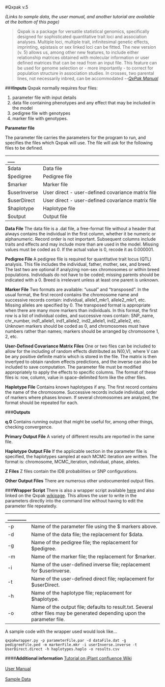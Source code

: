 #Qxpak v.5

*(Links to sample data, the user manual, and another tutorial are available at the bottom of this page)*


>Qxpak is a package for versatile statistical genomics, specifically designed for sophisticated quantitative trait loci and association analyses. Multiple loci, multiple trait, infinitesimal genetic effects, imprinting, epistasis or sex linked loci can be fitted. The new version (v. 5) allows us, among other new features, to include either relationship matrices obtained with molecular information or user defined matrices that can be read from an input file. This feature can be used for genome selection or - more importantly - to correct for population structure in association studies. In crosses, two parental lines, not necessarily inbred, can be accommodated --<cite>[QxPak Manual](http://nce.ads.uga.edu/~ignacy/numpub/blupf90/docs/qxpak.pdf)</cite>

###**Inputs**
Qxpak normally requires four files: 

1. parameter file with input details
2. data file containing phenotypes and any effect that may be included in the model
3. pedigree file with genotypes
4.  marker file with genotypes.



**Parameter file**

The parameter file carries the parameters for the program to run, and specifies the files which Qxpak will use. The file will ask for the following files to be defined. 

|      ___  |                |
|:----------|:-------------  |
| $data     | Data file      |
| $pedigree |  Pedigree file |
| $marker   |   Marker file  |
|$userInverse | User direct - user-defined covariance matrix file |
|$userDirect|User direct - user-defined covariance matrix file|
|$haplotype|Haplotype file|
|$output   |Output file |


**Data File**
The data file is a .dat file, a free-format file without a header that always contains the individual in the first column, whether it be numeric or alphanumeric. Record order is not important. Subsequent columns include traits and effects and may include more than are used in the model.
Missing values must be coded as 0. If the actual value is 0, recode it as 0.000001.

**Pedigree File**
A pedigree file is required for quantitative trait locus (QTL) analysis. This file includes the individual, father, mother, sex, and breed. The last two are optional if analyzing non-sex chromosomes or within breed populations. Individuals do not have to be coded; missing parents should be indicated with a 0. Breed is irrelevant unless at least one parent is unknown.

**Marker File**
Two formats are available: “usual” and “transposed”. In the usual format, the first record contains the chromosome name and successive records contain: individual, allele1_mkr1, allele2_mkr1, etc. Missing alleles are specified by 0.
The transposed format is appropriate when there are many more markers than individuals. In this format, the first row is a list of individual codes, and successive rows contain: SNP_name, chr_number, ind1_allele1, ind1_allele2, ind2_allele1, ind2_allele2, etc. Unknown markers should be coded as 0, and chromosomes must have numbers rather than names; markers should be arranged by chromosome 1, 2, etc.

**User-Defined Covariance Matrix Files**
One or two files can be included to allow for the including of random effects distributed as N(0,V), where V can be any positive definite matrix which is stored in the file. The matrix is then invertyed to obtain random effects predictions, and the inverse can also be included to save computation. The parameter file must be modified appropriately to apply the effects to specific columns.
The format of these files is: row, column, value in space-delimited form like the other files.

**Haplotype File**
Contains known haplotypes if any. The first record contains the name of the chromosome. Successive records include individual, order of markers where phases known. If several chromosomes are analyzed, the format should be repeated for each.

###**Outputs**

**q.0**
Contains running output that might be useful for, among other things, checking convergence.

**Primary Output File**
A variety of different results are reported in the same file.

**Haplotype Output File**
If the applicable section in the parameter file is specified, the haplotypes sampled at each MCMC iteration are written. The format is: chromosome, MCMC_iteration, individual, phase, alleles.

**Z Files**
Z files contain the IDB probabilities or SNP configurations.

**Other Output Files**
There are numerous other undocumented output files.

###**Wrapper Script**
There is also a wrapper script available [here](https://pods.iplantcollaborative.org/wiki/download/attachments/8406442/qxpakwrapper.py?version=1&modificationDate=1341604484000&api=v2) and also linked on the Qxpak [wikipage](https://pods.iplantcollaborative.org/wiki/display/DEapps/Qxpak).
This allows the user to write in the parameters directly into the command line without having to edit the parameter file repeatedly. 

|      ________  |                |
|:---------------|:-------------  |
| -p|Name of the parameter file using the $ markers above.|
| -d|Name of the data file; the replacement for $data.|
| -g|Name of the pedigree file; the replacement for $pedigree.|
|-m|Name of the marker file; the replacement for $marker.
|-i|Name of the user-defined inverse file; replacement for $userInverse.|
|-t| Name of the user-defined direct file; replacement for $userDirect.|
|-h |Name of the haplotype file; replacement for $haplotype.
|-o|Name of the output file; defaults to result.txt. Several other files may be generated depending upon the parameter file.|

A sample code with the wrapper used would look like… 
 

    qxpakwrapper.py -p parameterFile.par -d dataFile.dat -g pedigreeFile.ped -m markerFile.mkr -i userInverse.inverse -t UserDirect.direct -h haplotypes.haplo -o results.csv

####**Additional information** 
[Tutorial on iPlant confluence Wiki](https://pods.iplantcollaborative.org/wiki/display/DEapps/Qxpak)<br></br>
[User Manual](http://nce.ads.uga.edu/~ignacy/numpub/blupf90/docs/qxpak.pdf)<br></br>
[Sample Data](http://mirrors.iplantcollaborative.org/browse/iplant/home/shared/iplantcollaborative/example_data/qxpak)
